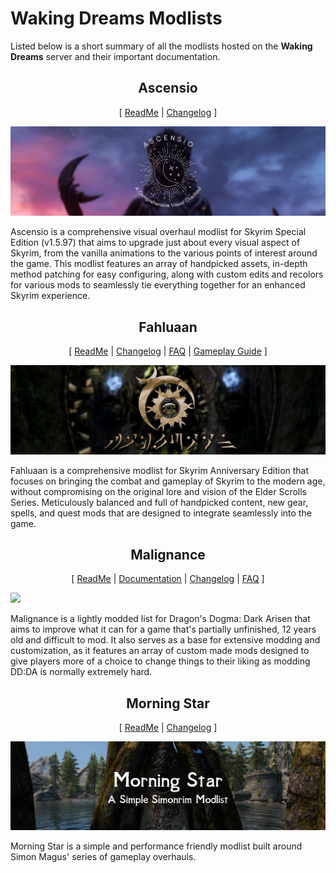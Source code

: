 # Waking Dreams Modlists
Listed below is a short summary of all the modlists hosted on the **Waking Dreams** server and their important documentation.

<div align="center">

## Ascensio
[ [ReadMe](https://github.com/Oghma-Infinium/Ascensio) | [Changelog](https://github.com/Oghma-Infinium/Ascensio/blob/main/CHANGELOG.md) ]
</div>

![](https://raw.githubusercontent.com/Oghma-Infinium/Ascensio/main/Media/Ascensio%20Header.png)

Ascensio is a comprehensive visual overhaul modlist for Skyrim Special Edition (v1.5.97) that aims to upgrade just about every visual aspect of Skyrim, from the vanilla animations to the various points of interest around the game. This modlist features an array of handpicked assets, in-depth method patching for easy configuring, along with custom edits and recolors for various mods to seamlessly tie everything together for an enhanced Skyrim experience.


<div align="center">

## Fahluaan
[ [ReadMe](https://github.com/Oghma-Infinium/Fahluaan) | [Changelog](https://github.com/Oghma-Infinium/Fahluaan/blob/main/CHANGELOG.md) | [FAQ](https://github.com/Oghma-Infinium/Fahluaan/blob/main/Documentation/FAQ.md) | [Gameplay Guide](https://github.com/Oghma-Infinium/Fahluaan/blob/main/GAMEPLAY.md) ]
</div>

![](https://raw.githubusercontent.com/Oghma-Infinium/Fahluaan/main/images/NexusHeader.png)

Fahluaan is a comprehensive modlist for Skyrim Anniversary Edition that focuses on bringing the combat and gameplay of Skyrim to the modern age, without compromising on the original lore and vision of the Elder Scrolls Series. Meticulously balanced and full of handpicked content, new gear, spells, and quest mods that are designed to integrate seamlessly into the game.

<div align="center">

## Malignance
[ [ReadMe](https://github.com/Oghma-Infinium/Malignance/blob/main/README.md) | [Documentation](https://github.com/Oghma-Infinium/Malignance/blob/main/Documentation) | [Changelog](https://github.com/Oghma-Infinium/Malignance/blob/main/CHANGELOG.md") | [FAQ](https://github.com/Oghma-Infinium/Malignance/blob/main/Documentation/FAQ.md) ]
</div>

![](https://i.imgur.com/FxdAIzS.png)

Malignance is a lightly modded list for Dragon's Dogma: Dark Arisen that aims to improve what it can for a game that's partially unfinished, 12 years old and difficult to mod. It also serves as a base for extensive modding and customization, as it features an array of custom made mods designed to give players more of a choice to change things to their liking as modding DD:DA is normally extremely hard.

<div align="center">

## Morning Star
[ [ReadMe](https://github.com/Oghma-Infinium/Morning-Star) | [Changelog](https://github.com/Oghma-Infinium/Morning-Star/blob/main/CHANGELOG.md) ]
</div>

![](https://raw.githubusercontent.com/Oghma-Infinium/Morning-Star/main/images/Header.png)

Morning Star is a simple and performance friendly modlist built around Simon Magus' series of gameplay overhauls.

